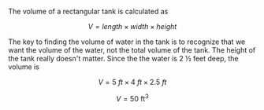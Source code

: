 The volume of a rectangular tank is calculated as

$$V = length \times width \times height$$

The key to finding the volume of water in the tank is to recognize that
we want the volume of the water, not the total volume of the tank. The
height of the tank really doesn't matter. Since the the water is 2 ½
feet deep, the volume is

$$V = 5\ ft \times 4\ ft \times 2.5\ ft$$

$$V = 50\ \text{ft}^{3}$$
